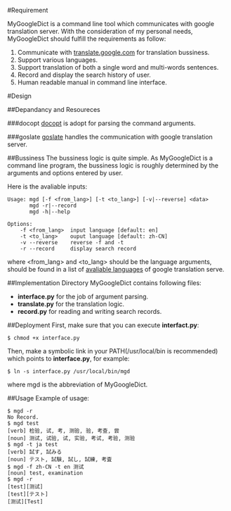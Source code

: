 #Requirement

MyGoogleDict is a command line tool which communicates with google translation server. With the consideration of my personal needs, MyGoogleDict should fulfill the requirements as follow:

1. Communicate with [translate.google.com](translate.google.com) for translation bussiness.
1. Support various languages.
1. Support translation of both a single word and multi-words sentences.
1. Record and display the search history of user.
1. Human readable manual in command line interface.

#Design

##Depandancy and Resoureces

###docopt
[docopt](https://github.com/docopt/docopt) is adopt for parsing the command arguments.

###goslate
[goslate](http://pythonhosted.org/goslate/) handles the communication with google translation server.


##Bussiness
The bussiness logic is quite simple. As MyGoogleDict is a command line program, the bussiness logic is roughly determined by the arguments and options entered by user.

Here is the avaliable inputs:

	Usage: mgd [-f <from_lang>] [-t <to_lang>] [-v|--reverse] <data>
       	   mgd -r|--record
       	   mgd -h|--help

	Options:
    	-f <from_lang>  input language [default: en]
    	-t <to_lang>    ouput language [default: zh-CN]
    	-v --reverse    reverse -f and -t
    	-r --record     display search record
    	
where <from_lang> and <to_lang> should be the language arguments, should be found in a list of [avaliable languages](https://developers.google.com/translate/v2/using_rest#language-params) of google translation serve.

##Implementation
Directory MyGoogleDict contains following files:

* **interface.py** for the job of argument parsing.
* **translate.py** for the translation logic.
* **record.py** for reading and writing search records.


##Deployment
First, make sure that you can execute **interfact.py**:

	$ chmod +x interface.py

Then, make a symbolic link in your PATH(/usr/local/bin is recommended) which points to **interface.py**, for example:
	
	$ ln -s interface.py /usr/local/bin/mgd

where mgd is the abbreviation of MyGoogleDict.

##Usage
Example of usage:

	$ mgd -r
	No Record.
	$ mgd test
	[verb] 检验, 试, 考, 测验, 验, 考查, 尝
	[noun] 测试, 试验, 试, 实验, 考试, 考验, 测验
	$ mgd -t ja test
	[verb] 試す, 試みる
	[noun] テスト, 試験, 試し, 試練, 考査
	$ mgd -f zh-CN -t en 测试
	[noun] test, examination
	$ mgd -r
	[test][测试]
	[test][テスト]
	[测试][Test]

